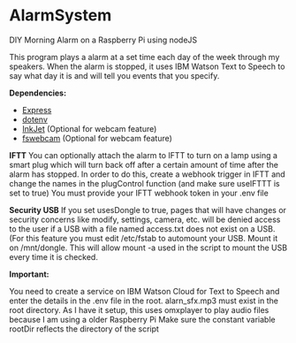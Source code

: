 # AlarmSystem
DIY Morning Alarm on a Raspberry Pi using nodeJS

This program plays a alarm at a set time each day of the week through my speakers.
When the alarm is stopped, it uses IBM Watson Text to Speech to say what day it is and will tell you events that you specify.

**Dependencies:**
* [Express](https://expressjs.com)
* [dotenv](https://github.com/motdotla/dotenv)
* [InkJet](https://www.npmjs.com/package/inkjet) (Optional for webcam feature)
* [fswebcam](https://github.com/fsphil/fswebcam) (Optional for webcam feature)

**IFTT**
You can optionally attach the alarm to IFTT to turn on a lamp using a smart plug which will turn back off after a certain amount of time after the alarm has stopped.
In order to do this, create a webhook trigger in IFTT and change the names in the plugControl function (and make sure useIFTTT is set to true) You must provide your IFTT webhook token in your .env file

**Security USB**
If you set usesDongle to true, pages that will have changes or security concerns like modify, settings, camera, etc. will be denied access to the user if a USB with a file named access.txt does not exist on a USB. (For this feature you must edit /etc/fstab to automount your USB. Mount it on /mnt/dongle. This will allow mount -a used in the script to mount the USB every time it is checked.

**Important:**

You need to create a service on IBM Watson Cloud for Text to Speech and enter the details in the .env file in the root.
alarn_sfx.mp3 must exist in the root directory.
As I have it setup, this uses omxplayer to play audio files because I am using a older Raspberry Pi
Make sure the constant variable rootDir reflects the directory of the script
